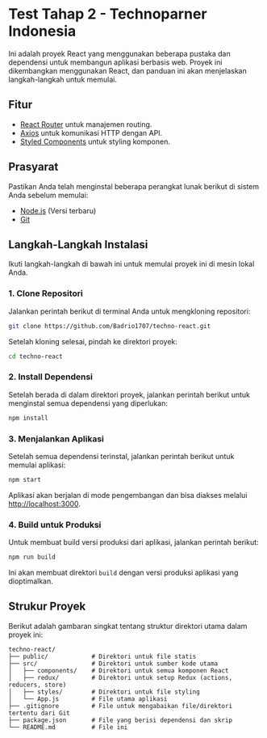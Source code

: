 
# Test Tahap 2 - Technoparner Indonesia


Ini adalah proyek React yang menggunakan beberapa pustaka dan dependensi untuk membangun aplikasi berbasis web. Proyek ini dikembangkan menggunakan React, dan panduan ini akan menjelaskan langkah-langkah untuk memulai.

## Fitur

- [React Router](https://reactrouter.com/) untuk manajemen routing.
- [Axios](https://axios-http.com/) untuk komunikasi HTTP dengan API.
- [Styled Components](https://styled-components.com/) untuk styling komponen.

## Prasyarat

Pastikan Anda telah menginstal beberapa perangkat lunak berikut di sistem Anda sebelum memulai:

- [Node.js](https://nodejs.org/en/download/) (Versi terbaru)
- [Git](https://git-scm.com/)

## Langkah-Langkah Instalasi

Ikuti langkah-langkah di bawah ini untuk memulai proyek ini di mesin lokal Anda.

### 1. Clone Repositori

Jalankan perintah berikut di terminal Anda untuk mengkloning repositori:

```bash
git clone https://github.com/Badrio1707/techno-react.git
```

Setelah kloning selesai, pindah ke direktori proyek:

```bash
cd techno-react
```

### 2. Install Dependensi

Setelah berada di dalam direktori proyek, jalankan perintah berikut untuk menginstal semua dependensi yang diperlukan:

```bash
npm install
```

### 3. Menjalankan Aplikasi

Setelah semua dependensi terinstal, jalankan perintah berikut untuk memulai aplikasi:

```bash
npm start
```

Aplikasi akan berjalan di mode pengembangan dan bisa diakses melalui [http://localhost:3000](http://localhost:3000).

### 4. Build untuk Produksi

Untuk membuat build versi produksi dari aplikasi, jalankan perintah berikut:

```bash
npm run build
```

Ini akan membuat direktori `build` dengan versi produksi aplikasi yang dioptimalkan.

## Strukur Proyek

Berikut adalah gambaran singkat tentang struktur direktori utama dalam proyek ini:

```
techno-react/
├── public/            # Direktori untuk file statis
├── src/               # Direktori untuk sumber kode utama
│   ├── components/    # Direktori untuk semua komponen React
│   ├── redux/         # Direktori untuk setup Redux (actions, reducers, store)
│   ├── styles/        # Direktori untuk file styling
│   └── App.js         # File utama aplikasi
├── .gitignore         # File untuk mengabaikan file/direktori tertentu dari Git
├── package.json       # File yang berisi dependensi dan skrip
└── README.md          # File ini
```
